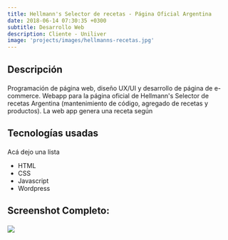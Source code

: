 ```yaml
---
title: Hellmann's Selector de recetas - Página Oficial Argentina
date: 2018-06-14 07:30:35 +0300
subtitle: Desarrollo Web
description: Cliente - Uniliver
image: 'projects/images/hellmanns-recetas.jpg'
---
```




<div class="block-header inner-sm" style="margin-top: 1.5em; margin-bottom: 1.5em">
  <h2 class="block-title line-top">Descripción</h2>
</div>

Programación de página web, diseño UX/UI y desarrollo de página de e-commerce. Webapp para la página oficial de Hellmann's Selector de recetas Argentina (mantenimiento de código, agregado de recetas y productos). La web app genera una receta según 

<div class="block-header inner-sm" style="margin-bottom: 1.5em">
  <h2 class="block-title line-top">Tecnologías usadas</h2>
</div>

 Acá dejo una lista

- HTML
- CSS
- Javascript
- Wordpress

<div class="block-header inner-sm" style="margin-bottom: 1.5em">
  <h2 class="block-title line-top">Screenshot Completo:</h2>
</div>
 <img src="/images/portfolio/hellmanns-recetasfull.jpg">
